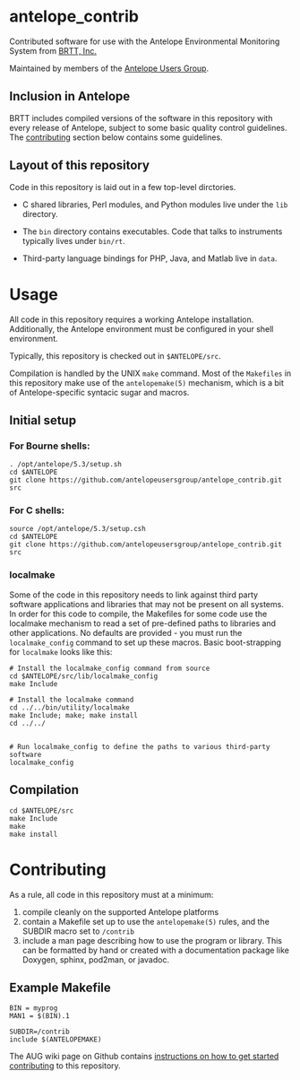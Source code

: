 antelope_contrib
================

Contributed software for use with the Antelope Environmental Monitoring
System from [BRTT, Inc.][brtt]

Maintained by members of the [Antelope Users Group][aug].

  [brtt]: http://www.brtt.com
  [aug]: http://www.antelopeusersgroup.org

Inclusion in Antelope
---------------------

BRTT includes compiled versions of the software in this repository with every
release of Antelope, subject to some basic quality control guidelines. The
[contributing](#contributing) section below contains some guidelines.


Layout of this repository
-------------------------

Code in this repository is laid out in a few top-level dirctories.

* C shared libraries, Perl modules, and Python modules live under the `lib`
  directory.

* The `bin` directory contains executables. Code that talks to instruments
  typically lives under `bin/rt`.

* Third-party language bindings for PHP, Java, and Matlab live in `data`.

Usage
=====

All code in this repository requires a working Antelope installation.
Additionally, the Antelope environment must be configured in your shell
environment.

Typically, this repository is checked out in `$ANTELOPE/src`.

Compilation is handled by the UNIX `make` command. Most of the `Makefiles` in
this repository make use of the `antelopemake(5)` mechanism, which is a bit of
Antelope-specific syntacic sugar and macros.

Initial setup
-------------

### For Bourne shells:

    . /opt/antelope/5.3/setup.sh
    cd $ANTELOPE
    git clone https://github.com/antelopeusersgroup/antelope_contrib.git src

### For C shells:

    source /opt/antelope/5.3/setup.csh
    cd $ANTELOPE
    git clone https://github.com/antelopeusersgroup/antelope_contrib.git src

### localmake

Some of the code in this repository needs to link against third party software
applications and libraries that may not be present on all systems. In order for
this code to compile, the Makefiles for some code use the localmake mechanism
to read a set of pre-defined paths to libraries and other applications. No
defaults are provided - you must run the `localmake_config` command to set up
these macros. Basic boot-strapping for `localmake` looks like this:

    # Install the localmake_config command from source
    cd $ANTELOPE/src/lib/localmake_config
    make Include

    # Install the localmake command
    cd ../../bin/utility/localmake
    make Include; make; make install
    cd ../../


    # Run localmake_config to define the paths to various third-party software
    localmake_config


Compilation
-----------

    cd $ANTELOPE/src
    make Include
    make
    make install

<h1 id="contributing">Contributing</h1>

As a rule, all code in this repository must at a minimum:

1. compile cleanly on the supported Antelope platforms
2. contain a Makefile set up to use the `antelopemake(5)` rules, and the SUBDIR
   macro set to `/contrib`
3. include a man page describing how to use the program or library. This can be
   formatted by hand or created with a documentation package like Doxygen,
   sphinx, pod2man, or javadoc.

Example Makefile
----------------

```
BIN = myprog
MAN1 = $(BIN).1

SUBDIR=/contrib
include $(ANTELOPEMAKE)
```

The AUG wiki page on Github contains [instructions on how to get started
contributing][contribute] to this repository.

  [contribute]: https://github.com/antelopeusersgroup/antelope_contrib/wiki/Setting-up-to-modify-Antelope-contrib-via-git
